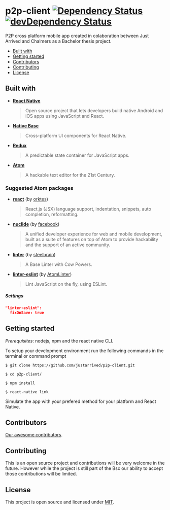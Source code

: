 # p2p-client [![Dependency Status][david-badge]][david-badge-url] [![devDependency Status][david-dev-badge]][david-dev-badge-url]

P2P cross platform mobile app created in colaboration between Just Arrived and Chalmers as a Bachelor thesis project.

* [Built with](#built-with)
* [Getting started](#getting-started)
* [Contributors](#contributors)
* [Contributing](#contributing)
* [License](#license)

## Built with
* **[React Native](https://facebook.github.io/react-native/)**

    > Open source project that lets developers build native Android and iOS apps using JavaScript and React.

* **[Native Base](http://nativebase.io/)**

    > Cross-platform UI components for React Native.

* **[Redux](http://redux.js.org/)**

    > A predictable state container for JavaScript apps.

* **[Atom](https://atom.io/)**

    > A hackable text editor for the 21st Century.

### Suggested Atom packages
* **[react](https://atom.io/packages/react)** (by [orktes](https://atom.io/users/orktes))

    > React.js (JSX) language support, indentation, snippets, auto completion, reformatting.

* **[nuclide](https://atom.io/packages/nuclide)** (by [facebook](https://atom.io/users/facebook))

    > A unified developer experience for web and mobile development, built as a suite of features on top of Atom to provide hackability and the support of an active community.

* **[linter](https://atom.io/packages/linter)** (by [steelbrain](https://atom.io/users/steelbrain))

    > A Base Linter with Cow Powers.

* **[linter-eslint](https://atom.io/packages/linter-eslint)** (by [AtomLinter](https://atom.io/users/AtomLinter))

    > Lint JavaScript on the fly, using ESLint.

##### **Settings**
```json
"linter-eslint":
  fixOnSave: true
```

## Getting started
_Prerequisites_: nodejs, npm and the react native CLI.<br/>

To setup your development environment run the following commands in the terminal or command prompt
```
$ git clone https://github.com/justarrived/p2p-client.git

$ cd p2p-client/

$ npm install

$ react-native link
```
Simulate the app with your prefered method for your platform and React Native.

## Contributors

[Our awesome contributors](https://github.com/justarrived/p2p-client/graphs/contributors).

## Contributing

This is an open source project and contributions will be very welcome in the future. However while the project is still part of the Bsc our ability to accept those contributions will be limited.

## License

This project is open source and licensed under [MIT](LICENSE).


[david-badge]: https://david-dm.org/justarrived/p2p-client.svg
[david-badge-url]: https://david-dm.org/justarrived/p2p-client
[david-dev-badge]: https://david-dm.org/justarrived/p2p-client/dev-status.svg
[david-dev-badge-url]: https://david-dm.org/justarrived/p2p-client?type=dev
